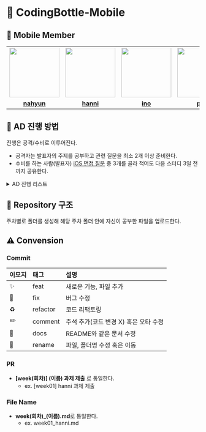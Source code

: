 # 📱 CodingBottle-Mobile

## 💖 Mobile Member

<table>
 <tr>
    <td align="center"><a href="https://github.com/Surviveyeomi"><img src="https://avatars.githubusercontent.com/u/108610989?v=4" width="130px;" alt=""></a></td>
    <td align="center"><a href="https://github.com/hanni66"><img src="https://avatars.githubusercontent.com/u/72500673?v=4" width="130px;" alt=""></a></td>
    <td align="center"><a href="https://github.com/inhomun"><img src="https://avatars.githubusercontent.com/u/101095144?v=4" width="130px;" alt=""></a></td>
    <td align="center"><a href="https://github.com/ParkSY0919"><img src="https://avatars.githubusercontent.com/u/114901417?v=4" width="130px;" alt=""></a></td>
    <td align="center"><a href="https://github.com/devpark435"><img src="https://avatars.githubusercontent.com/u/112539563?v=4" width="130px;" alt=""></a></td>
    <td align="center"><a href="https://github.com/0420yun"><img src="https://avatars.githubusercontent.com/u/90887498?v=4" width="130px;" alt=""></a></td>
  </tr>
  <tr>
    <td align="center"><a href="https://github.com/Surviveyeomi"><b>nahyun</b></a></td>
    <td align="center"><a href="https://github.com/hanni66"><b>hanni</b></a></td>
    <td align="center"><a href="https://github.com/inhomun"><b>ino</b></a></td>
    <td align="center"><a href="https://github.com/ParkSY0919"><b>psy</b></a></td>
    <td align="center"><a href="https://github.com/devpark435"><b>hyunryeol</b></a></td>
    <td align="center"><a href="https://github.com/0420yun"><b>rosé</b></a></td>
  </tr>
  </table>

## 🌟 AD 진행 방법

진행은 공격/수비로 이루어진다.

- 공격자는 발표자의 주제를 공부하고 관련 질문을 최소 2개 이상 준비한다.
- 수비를 하는 사람(발표자) [iOS 면접 질문](https://github.com/JeaSungLEE/iOSInterviewquestions) 중 3개를 골라 적어도 다음 스터디 3일 전까지 공유한다.
<details>
<summary>AD 진행 리스트</summary>
<div markdown="1">

[week01](https://github.com/codingBottle/codingBottle-MOBILE/blob/main/week01/week01_question.md)

[week02](https://github.com/codingBottle/codingBottle-MOBILE/blob/main/week02/week02_question.md)

[week03](https://github.com/codingBottle/codingBottle-MOBILE/blob/main/week03/week03_question.md)

[week04](https://github.com/codingBottle/codingBottle-MOBILE/blob/main/week04/week04_question.md)

[week05](https://github.com/codingBottle/codingBottle-MOBILE/blob/main/week05/week05_question.md)

[week06](https://github.com/codingBottle/codingBottle-MOBILE/blob/main/week06/week06_question.md)

[week07](https://github.com/codingBottle/codingBottle-MOBILE/blob/main/week07/week07_question.md)

[week08](https://github.com/codingBottle/codingBottle-MOBILE/blob/main/week08/week08_question.md)

[week09](https://github.com/codingBottle/codingBottle-MOBILE/blob/main/week09/week09_question.md)

</div>
</details>

## 🛟 Repository 구조

주차별로 폴더를 생성해 해당 주차 폴더 안에 자신이 공부한 파일을 업로드한다.

## ⚠️ Convension

### Commit

| 이모지 | 태그     | 설명                                  |
| :----- | :------- | :------------------------------------ |
| ✨     | feat     | 새로운 기능, 파일 추가                |
| 🐛     | fix      | 버그 수정                             |
| ♻️     | refactor | 코드 리팩토링                         |
| ✏️     | comment  | 주석 추가(코드 변경 X) 혹은 오타 수정 |
| 📝     | docs     | README와 같은 문서 수정               |
| 🚚     | rename   | 파일, 폴더명 수정 혹은 이동           |

### PR

- **[week(회차)] (이름) 과제 제출** 로 통일한다.
  - ex. [week01] hanni 과제 제출

### File Name

- **week(회차)\_(이름).md**로 통일한다.
  - ex. week01_hanni.md
